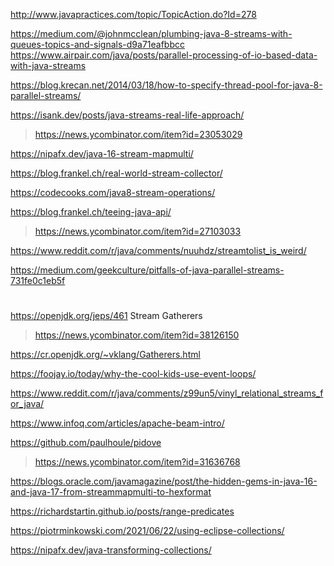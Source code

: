 http://www.javapractices.com/topic/TopicAction.do?Id=278

https://medium.com/@johnmcclean/plumbing-java-8-streams-with-queues-topics-and-signals-d9a71eafbbcc
https://www.airpair.com/java/posts/parallel-processing-of-io-based-data-with-java-streams

https://blog.krecan.net/2014/03/18/how-to-specify-thread-pool-for-java-8-parallel-streams/

https://isank.dev/posts/java-streams-real-life-approach/
> https://news.ycombinator.com/item?id=23053029

https://nipafx.dev/java-16-stream-mapmulti/

https://blog.frankel.ch/real-world-stream-collector/

https://codecooks.com/java8-stream-operations/

https://blog.frankel.ch/teeing-java-api/
> https://news.ycombinator.com/item?id=27103033

https://www.reddit.com/r/java/comments/nuuhdz/streamtolist_is_weird/

https://medium.com/geekculture/pitfalls-of-java-parallel-streams-731fe0c1eb5f

#
https://openjdk.org/jeps/461 Stream Gatherers
> https://news.ycombinator.com/item?id=38126150

https://cr.openjdk.org/~vklang/Gatherers.html

https://foojay.io/today/why-the-cool-kids-use-event-loops/

https://www.reddit.com/r/java/comments/z99un5/vinyl_relational_streams_for_java/

https://www.infoq.com/articles/apache-beam-intro/

https://github.com/paulhoule/pidove
> https://news.ycombinator.com/item?id=31636768

https://blogs.oracle.com/javamagazine/post/the-hidden-gems-in-java-16-and-java-17-from-streammapmulti-to-hexformat

https://richardstartin.github.io/posts/range-predicates

https://piotrminkowski.com/2021/06/22/using-eclipse-collections/

https://nipafx.dev/java-transforming-collections/